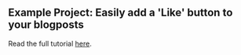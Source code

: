 ## Example Project: Easily add a 'Like' button to your blogposts

Read the full tutorial [here](http://www.londonacademyofit.co.uk/learning-blog/javascript/add-like-button-blogposts-simple-javascript/).
